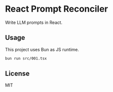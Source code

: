 # React Prompt Reconciler

Write LLM prompts in React.

## Usage

This project uses Bun as JS runtime.

```sh
bun run src/001.tsx
```

## License

MIT
